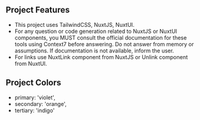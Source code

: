 ## Project Features

- This project uses TailwindCSS, NuxtJS, NuxtUI.
- For any question or code generation related to NuxtJS or NuxtUI components, you MUST consult the official documentation for these tools using Context7 before answering. Do not answer from memory or assumptions. If documentation is not available, inform the user.
- For links use NuxtLink component from NuxtJS or Unlink component from NuxtUI.

## Project Colors

- primary: 'violet',
- secondary: 'orange',
- tertiary: 'indigo'